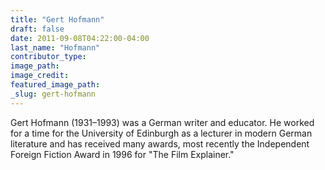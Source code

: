 ```yaml
---
title: "Gert Hofmann"
draft: false
date: 2011-09-08T04:22:00-04:00
last_name: "Hofmann"
contributor_type:
image_path:
image_credit:
featured_image_path:
_slug: gert-hofmann
---
```


Gert Hofmann (1931–1993) was a German writer and educator. He worked for a time for the University of Edinburgh as a lecturer in modern German literature and has received many awards, most recently the Independent Foreign Fiction Award in 1996 for "The Film Explainer."

